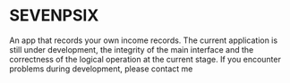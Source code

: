 # SEVENPSIX
An app that records your own income records. The current application is still under development, the integrity of the main interface and the correctness of the logical operation at the current stage. If you encounter problems during development, please contact me
